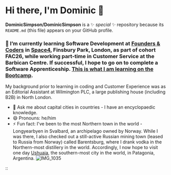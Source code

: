 # Hi there, I'm Dominic 👋


**DominicSimpson/DominicSimpson** is a ✨ _special_ ✨ repository because its `README.md` (this file) appears on your GitHub profile.

### 🌱 I’m currently learning Software Development at [Founders & Coders](http://www.foundersandcoders.com) in [Space4](https://space4.tech), Finsbury Park, London, as part of cohort FAC26, while working part-time in Customer Service at the Barbican Centre. If successful, I hope to go on to complete a Software Apprenticeship. [This is what I am learning on the Bootcamp](https://www.foundersandcoders.com/skills-bootcamp/).
My background prior to learning in coding and Customer Experience was as an Editorial Assistant at Wilmington PLC, a large publishing house (including B2B) in North London.
- 💬 Ask me about capital cities in countries - I have an encyclopaedic knowledge.
- 😄 Pronouns: he/him
- ⚡ Fun fact: I've been to the most Northern town in the world - Longyearbyen in Svalbard, an archipelago owned by Norway. While I was there, I also checked out a still-active Russian mining town (leased to Russia from Norway) called Barentsburg, where I drank vodka in the Northern-most distillery in the world. Accordingly, I now hope to visit one day [Ushuaia](https://en.wikipedia.org/wiki/Ushuaia), the southern-most city in the world, in Patagonia, Argentina.
![IMG_1035](https://user-images.githubusercontent.com/52511353/193108896-04d7f188-972d-4c80-8d8f-eaed57caa953.JPG)

::




